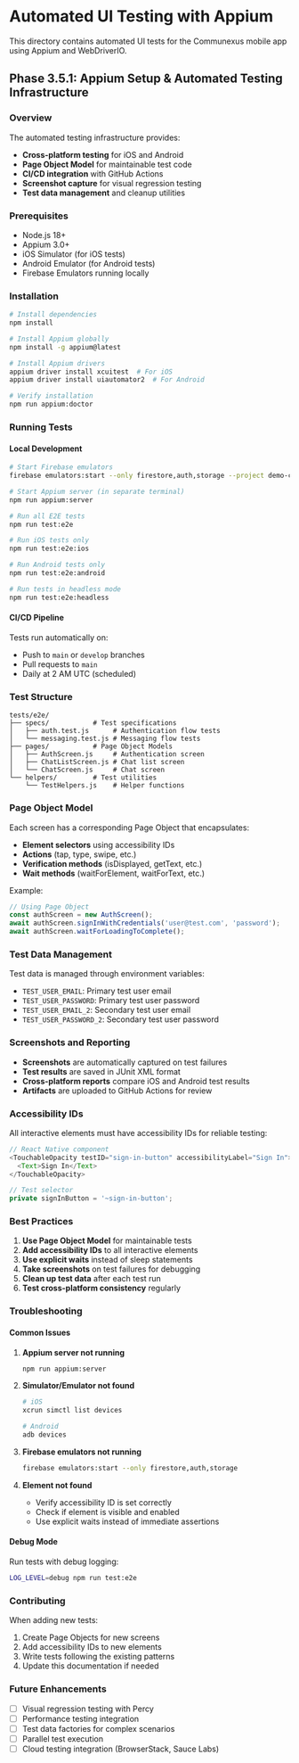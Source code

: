 # Automated UI Testing with Appium

This directory contains automated UI tests for the Communexus mobile app using Appium and WebDriverIO.

## Phase 3.5.1: Appium Setup & Automated Testing Infrastructure

### Overview

The automated testing infrastructure provides:

- **Cross-platform testing** for iOS and Android
- **Page Object Model** for maintainable test code
- **CI/CD integration** with GitHub Actions
- **Screenshot capture** for visual regression testing
- **Test data management** and cleanup utilities

### Prerequisites

- Node.js 18+
- Appium 3.0+
- iOS Simulator (for iOS tests)
- Android Emulator (for Android tests)
- Firebase Emulators running locally

### Installation

```bash
# Install dependencies
npm install

# Install Appium globally
npm install -g appium@latest

# Install Appium drivers
appium driver install xcuitest  # For iOS
appium driver install uiautomator2  # For Android

# Verify installation
npm run appium:doctor
```

### Running Tests

#### Local Development

```bash
# Start Firebase emulators
firebase emulators:start --only firestore,auth,storage --project demo-communexus

# Start Appium server (in separate terminal)
npm run appium:server

# Run all E2E tests
npm run test:e2e

# Run iOS tests only
npm run test:e2e:ios

# Run Android tests only
npm run test:e2e:android

# Run tests in headless mode
npm run test:e2e:headless
```

#### CI/CD Pipeline

Tests run automatically on:

- Push to `main` or `develop` branches
- Pull requests to `main`
- Daily at 2 AM UTC (scheduled)

### Test Structure

```
tests/e2e/
├── specs/           # Test specifications
│   ├── auth.test.js      # Authentication flow tests
│   └── messaging.test.js # Messaging flow tests
├── pages/           # Page Object Models
│   ├── AuthScreen.js     # Authentication screen
│   ├── ChatListScreen.js # Chat list screen
│   └── ChatScreen.js     # Chat screen
└── helpers/         # Test utilities
    └── TestHelpers.js    # Helper functions
```

### Page Object Model

Each screen has a corresponding Page Object that encapsulates:

- **Element selectors** using accessibility IDs
- **Actions** (tap, type, swipe, etc.)
- **Verification methods** (isDisplayed, getText, etc.)
- **Wait methods** (waitForElement, waitForText, etc.)

Example:

```javascript
// Using Page Object
const authScreen = new AuthScreen();
await authScreen.signInWithCredentials('user@test.com', 'password');
await authScreen.waitForLoadingToComplete();
```

### Test Data Management

Test data is managed through environment variables:

- `TEST_USER_EMAIL`: Primary test user email
- `TEST_USER_PASSWORD`: Primary test user password
- `TEST_USER_EMAIL_2`: Secondary test user email
- `TEST_USER_PASSWORD_2`: Secondary test user password

### Screenshots and Reporting

- **Screenshots** are automatically captured on test failures
- **Test results** are saved in JUnit XML format
- **Cross-platform reports** compare iOS and Android test results
- **Artifacts** are uploaded to GitHub Actions for review

### Accessibility IDs

All interactive elements must have accessibility IDs for reliable testing:

```javascript
// React Native component
<TouchableOpacity testID="sign-in-button" accessibilityLabel="Sign In">
  <Text>Sign In</Text>
</TouchableOpacity>

// Test selector
private signInButton = '~sign-in-button';
```

### Best Practices

1. **Use Page Object Model** for maintainable tests
2. **Add accessibility IDs** to all interactive elements
3. **Use explicit waits** instead of sleep statements
4. **Take screenshots** on test failures for debugging
5. **Clean up test data** after each test run
6. **Test cross-platform consistency** regularly

### Troubleshooting

#### Common Issues

1. **Appium server not running**

   ```bash
   npm run appium:server
   ```

2. **Simulator/Emulator not found**

   ```bash
   # iOS
   xcrun simctl list devices

   # Android
   adb devices
   ```

3. **Firebase emulators not running**

   ```bash
   firebase emulators:start --only firestore,auth,storage
   ```

4. **Element not found**
   - Verify accessibility ID is set correctly
   - Check if element is visible and enabled
   - Use explicit waits instead of immediate assertions

#### Debug Mode

Run tests with debug logging:

```bash
LOG_LEVEL=debug npm run test:e2e
```

### Contributing

When adding new tests:

1. Create Page Objects for new screens
2. Add accessibility IDs to new elements
3. Write tests following the existing patterns
4. Update this documentation if needed

### Future Enhancements

- [ ] Visual regression testing with Percy
- [ ] Performance testing integration
- [ ] Test data factories for complex scenarios
- [ ] Parallel test execution
- [ ] Cloud testing integration (BrowserStack, Sauce Labs)
